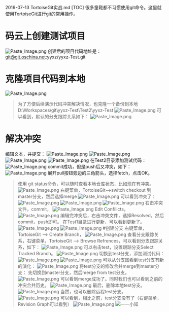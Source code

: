 2016-07-13 TortoiseGit实战.md
[TOC]
很多童鞋都不习惯使用git命令。这里就使用TortoiseGit进行git的常用操作。
# 码云上创建测试项目
![Paste_Image.png](http://upload-images.jianshu.io/upload_images/1124873-239bbae0cea6c61f.png?imageMogr2/auto-orient/strip%7CimageView2/2/w/1240)
创建后的项目代码地址是：
git@git.oschina.net:yyxz/yyxz-Test.git
# 克隆项目代码到本地
![Paste_Image.png](http://upload-images.jianshu.io/upload_images/1124873-8fa75611f9d7b202.png?imageMogr2/auto-orient/strip%7CimageView2/2/w/1240)
> 为了方便后续演示代码冲突解决情况，也克隆一个备份到本地D:\Workspaces\git\yyxz-Test\Test2\yyxz-Test
![Paste_Image.png](http://upload-images.jianshu.io/upload_images/1124873-9aedf65680c43d1c.png?imageMogr2/auto-orient/strip%7CimageView2/2/w/1240)
可以看到，默认的分支跟踪关系如下：
![Paste_Image.png](http://upload-images.jianshu.io/upload_images/1124873-6b1e8979fed43cc5.png?imageMogr2/auto-orient/strip%7CimageView2/2/w/1240)
# 解决冲突
编辑文本，并提交：
![Paste_Image.png](http://upload-images.jianshu.io/upload_images/1124873-3d456cac1e01a740.png?imageMogr2/auto-orient/strip%7CimageView2/2/w/1240)
![Paste_Image.png](http://upload-images.jianshu.io/upload_images/1124873-d92b55db3ccdf491.png?imageMogr2/auto-orient/strip%7CimageView2/2/w/1240)
![Paste_Image.png](http://upload-images.jianshu.io/upload_images/1124873-3b52aa1ab8619ce4.png?imageMogr2/auto-orient/strip%7CimageView2/2/w/1240)
![Paste_Image.png](http://upload-images.jianshu.io/upload_images/1124873-a54f307a19bd4de0.png?imageMogr2/auto-orient/strip%7CimageView2/2/w/1240)
在Test2目录添加测试代码：
![Paste_Image.png](http://upload-images.jianshu.io/upload_images/1124873-c51c99c6e36b9e0a.png?imageMogr2/auto-orient/strip%7CimageView2/2/w/1240)
commit成功，但是push后又冲突，如下：
![Paste_Image.png](http://upload-images.jianshu.io/upload_images/1124873-d6d64f1febeaf135.png?imageMogr2/auto-orient/strip%7CimageView2/2/w/1240)
展开pull按钮旁边的三角箭头，选择fetch，点击OK。
>使用 git status命令，可以随时查看本地仓库状态，比如现在有冲突。
![Paste_Image.png](http://upload-images.jianshu.io/upload_images/1124873-46a0fbdb45ae0d9e.png?imageMogr2/auto-orient/strip%7CimageView2/2/w/1240)
右键菜单，TortoiseGit-->switch checkout 到master分支，然后选择merge
![Paste_Image.png](http://upload-images.jianshu.io/upload_images/1124873-7c895295ea85c49a.png?imageMogr2/auto-orient/strip%7CimageView2/2/w/1240)
可以看到冲突了：
![Paste_Image.png](http://upload-images.jianshu.io/upload_images/1124873-fd1efa765e30a2db.png?imageMogr2/auto-orient/strip%7CimageView2/2/w/1240)
![Paste_Image.png](http://upload-images.jianshu.io/upload_images/1124873-e593d83017f8c07d.png?imageMogr2/auto-orient/strip%7CimageView2/2/w/1240)
![Paste_Image.png](http://upload-images.jianshu.io/upload_images/1124873-51d627fbf9696e3d.png?imageMogr2/auto-orient/strip%7CimageView2/2/w/1240)
右击冲突文件，commit，
![Paste_Image.png](http://upload-images.jianshu.io/upload_images/1124873-2b300087d405c954.png?imageMogr2/auto-orient/strip%7CimageView2/2/w/1240)
Edit Confilicts，
![Paste_Image.png](http://upload-images.jianshu.io/upload_images/1124873-da0bdc8001903eca.png?imageMogr2/auto-orient/strip%7CimageView2/2/w/1240)
编辑完冲突后，右击冲突文件，选择Resolved。然后commit，push即可。
在Test1目录进行更新，可以看到更新了。
![Paste_Image.png](http://upload-images.jianshu.io/upload_images/1124873-6a33bf5c813ebe06.png?imageMogr2/auto-orient/strip%7CimageView2/2/w/1240)
![Paste_Image.png](http://upload-images.jianshu.io/upload_images/1124873-4660c06140b7d85e.png?imageMogr2/auto-orient/strip%7CimageView2/2/w/1240)
#创建分支
右键菜单，TortoiseGit --> Create Branch，
![Paste_Image.png](http://upload-images.jianshu.io/upload_images/1124873-5ee3abb68dc18456.png?imageMogr2/auto-orient/strip%7CimageView2/2/w/1240)
查看分支跟踪关系，右键菜单，TortoiseGit --> Browse Refrences，可以看到分支跟踪关系，如下：
![Paste_Image.png](http://upload-images.jianshu.io/upload_images/1124873-abb0a1151fee4d8a.png?imageMogr2/auto-orient/strip%7CimageView2/2/w/1240)
可以右击test，设置跟踪分支Select Tracked Branch。
![Paste_Image.png](http://upload-images.jianshu.io/upload_images/1124873-cff2ad74c0939542.png?imageMogr2/auto-orient/strip%7CimageView2/2/w/1240)
切换到test分支，添加测试代码：
![Paste_Image.png](http://upload-images.jianshu.io/upload_images/1124873-6609bc26ed07adf6.png?imageMogr2/auto-orient/strip%7CimageView2/2/w/1240)
![Paste_Image.png](http://upload-images.jianshu.io/upload_images/1124873-0fdef538e12841ee.png?imageMogr2/auto-orient/strip%7CimageView2/2/w/1240)
可以从分支图看到test分支有新的演化：
![Paste_Image.png](http://upload-images.jianshu.io/upload_images/1124873-b79bbe54f75dd7c5.png?imageMogr2/auto-orient/strip%7CimageView2/2/w/1240)
将test分支的修改合并merge到master分支：
先切换到master分支，然后merge from test分支。
![Paste_Image.png](http://upload-images.jianshu.io/upload_images/1124873-618af569729a8d68.png?imageMogr2/auto-orient/strip%7CimageView2/2/w/1240)
可以看到merge成功了。同时我们也可以看到之前的冲突合并历史。
![Paste_Image.png](http://upload-images.jianshu.io/upload_images/1124873-3eed45178d7dd8d1.png?imageMogr2/auto-orient/strip%7CimageView2/2/w/1240)
最后，删除本地test分支。
![Paste_Image.png](http://upload-images.jianshu.io/upload_images/1124873-19300f8cee239431.png?imageMogr2/auto-orient/strip%7CimageView2/2/w/1240)
当然，也可以删除远程test分支。
![Paste_Image.png](http://upload-images.jianshu.io/upload_images/1124873-4f31fbd2ca3b0797.png?imageMogr2/auto-orient/strip%7CimageView2/2/w/1240)
可以看到，相比之前，test分支没有了（右键菜单，Revision Graph可以看到）
![Paste_Image.png](http://upload-images.jianshu.io/upload_images/1124873-9d3f314fab858822.png?imageMogr2/auto-orient/strip%7CimageView2/2/w/1240)
![一一小知](http://upload-images.jianshu.io/upload_images/1124873-f73f5515b7174f8d.jpg?imageMogr2/auto-orient/strip%7CimageView2/2/w/1240)